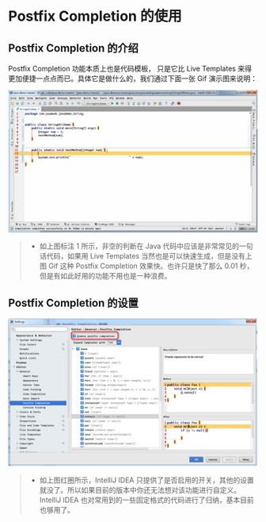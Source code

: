 # Postfix Completion 的使用

## Postfix Completion 的介绍

Postfix Completion 功能本质上也是代码模板， 只是它比 Live Templates 来得更加便捷一点点而已。具体它是做什么的，我们通过下面一张 Gif 演示图来说明：

![Postfix Completion 的介绍](images/xix-c-postfix-completion-introduce-1.gif)

> * 如上图标注 1 所示，非空的判断在 Java 代码中应该是非常常见的一句话代码，如果用 Live Templates 当然也是可以快速生成，但是没有上图 Gif 这种 Postfix Completion 效果快。也许只是快了那么 0.01 秒，但是有如此好用的功能不用也是一种浪费。

## Postfix Completion 的设置

![Postfix Completion 的设置](images/xix-d-postfix-completion-settings-1.jpg)

> * 如上图红圈所示，IntelliJ IDEA 只提供了是否启用的开关，其他的设置就没了。所以如果目前的版本中你还无法想对该功能进行自定义。IntelliJ IDEA 也对常用到的一些固定格式的代码进行了归纳，基本目前也够用了。

